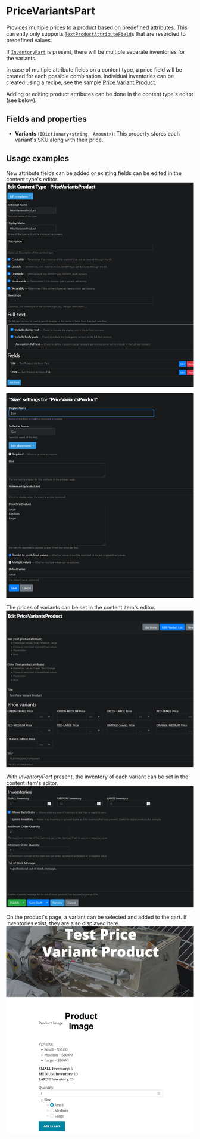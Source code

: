 # PriceVariantsPart

Provides multiple prices to a product based on predefined attributes. This currently only supports [`TextProductAttributeField`](text-product-attribute-field.md)s that are restricted to predefined values.

If [`InventoryPart`](inventory-part.md) is present, there will be multiple separate inventories for the variants.

In case of multiple attribute fields on a content type, a price field will be created for each possible combination. Individual inventories can be created using a recipe, see the sample [Price Variant Product](https://github.com/OrchardCMS/OrchardCore.Commerce/blob/main/src/Modules/OrchardCore.Commerce/Recipes/OrchardCore.Commerce.Samples.Product.recipe.json#L145).

Adding or editing product attributes can be done in the content type's editor (see below).

## Fields and properties
- **Variants** (`IDictionary<string, Amount>`): This property stores each variant's SKU along with their price.

## Usage examples
New attribute fields can be added or existing fields can be edited in the content type's editor.
![image](../assets/images/price-variants-part/content-type-editor-example.png)

![image](../assets/images/price-variants-part/attribute-field-editor-example.png)

The prices of variants can be set in the content item's editor.
![image](../assets/images/price-variants-part/price-variants-editor-example.png)

With _InventoryPart_ present, the inventory of each variant can be set in the content item's editor.
![image](../assets/images/price-variants-part/price-variants-inventory-example.png)

On the product's page, a variant can be selected and added to the cart. If inventories exist, they are also displayed here.
![image](../assets/images/price-variants-part/price-variants-page-example.png)
